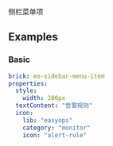 侧栏菜单项

## Examples

### Basic

```yaml preview
brick: eo-sidebar-menu-item
properties:
  style:
    width: 200px
  textContent: "告警规则"
  icon:
    lib: "easyops"
    category: "monitor"
    icon: "alert-rule"
```
